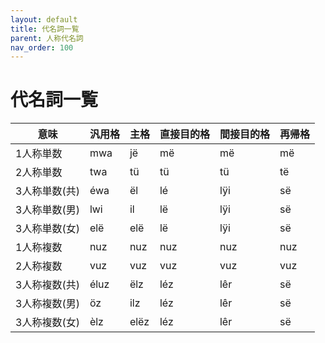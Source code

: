 ```yaml
---
layout: default
title: 代名詞一覧
parent: 人称代名詞
nav_order: 100
---
```


# 代名詞一覧

| 意味          | 汎用格    | 主格      | 直接目的格 | 間接目的格 | 再帰格    |
|---------------|-----------|-----------|------------|------------|-----------|
| 1人称単数     | mwa       | jë        | më         | më         | më        |
| 2人称単数     | twa       | tü        | tü         | tü         | të        |
| 3人称単数(共) | éwa       | ël        | lé         | lÿi        | së        |
| 3人称単数(男) | lwi       | il        | lë         | lÿi        | së        |
| 3人称単数(女) | elë       | elë       | lë         | lÿi        | së        |
| 1人称複数     | nuz       | nuz       | nuz        | nuz        | nuz       |
| 2人称複数     | vuz       | vuz       | vuz        | vuz        | vuz       |
| 3人称複数(共) | éluz      | ëlz       | léz        | lêr        | së        |
| 3人称複数(男) | öz        | ilz       | léz        | lêr        | së        |
| 3人称複数(女) | èlz       | elëz      | léz        | lêr        | së        |
